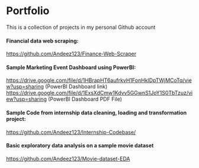 # Portfolio
This is a collection of projects in my personal Github account

#### Financial data web scraping: 
  https://github.com/Andeez123/Finance-Web-Scraper

#### Sample Marketing Event Dashboard using PowerBI: 
  https://drive.google.com/file/d/1HBrapHT6aufrkvH1FonHkIDpTWjMCoTq/view?usp=sharing (PowerBI Dashboard link)
  https://drive.google.com/file/d/1ExsXdCmw1Kdvv5GGwnS1JoY1S0TbTzuz/view?usp=sharing (PowerBI Dashboard PDF File)

#### Sample Code from internship data cleaning, loading and transformation project:
  https://github.com/Andeez123/Internship-Codebase/

#### Basic exploratory data analysis on a sample movie dataset
  https://github.com/Andeez123/Movie-dataset-EDA

